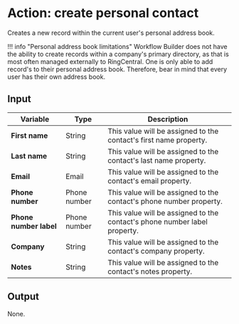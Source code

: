 # Action: create personal contact

Creates a new record within the current user's personal address book. 

!!! info "Personal address book limitations"
    Workflow Builder does not have the ability to create records within a company's primary directory, as that is most often managed externally to RingCentral. One is only able to add record's to their personal address book. Therefore, bear in mind that every user has their own address book. 

## Input

| Variable               | Type         | Description                                                               |
|------------------------|--------------|---------------------------------------------------------------------------|
| **First name**         | String       | This value will be assigned to the contact's first name property.         |
| **Last name**          | String       | This value will be assigned to the contact's last name property.          |
| **Email**              | Email        | This value will be assigned to the contact's email property.              |
| **Phone number**       | Phone number | This value will be assigned to the contact's phone number property.       |
| **Phone number label** | Phone number | This value will be assigned to the contact's phone number label property. |
| **Company**            | String       | This value will be assigned to the contact's company property.            |
| **Notes**              | String       | This value will be assigned to the contact's notes property.              |

## Output

None. 
